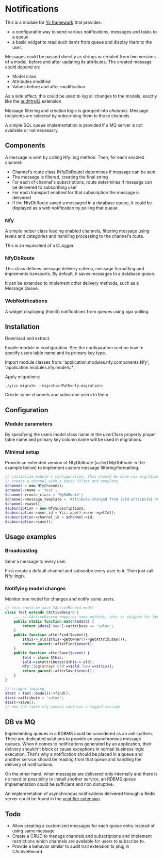 # Notifications

This is a module for [Yii framework](http://www.yiiframework.com/) that provides:

* a configurable way to send various notifications, messages and tasks to a queue
* a basic widget to read such items from queue and display them to the user.

Messages could be passed directly as strings or created from two versions of a model, before and after updating its attributes. The created message could depend on:

* Model class
* Attributes modified
* Values before and after modification

As a side effect, this could be used to log all changes to the models, exactly like the [audittrail2](http://www.yiiframework.com/extension/audittrail2) extension.

Message filtering and creation logic is grouped into _channels_. Message recipients are selected by subscribing them to those channels.

A simple SQL queue implementation is provided if a MQ server is not available or not necessary.

## Components

A message is sent by calling Nfy::log method. Then, for each enabled channel:

* Channel's route class (NfyDbRoute) determines if message can be sent
* The message is filtered, creating the final string
* For each of channel's subscriptions, route determines if message can be delivered to subscribing user
* For each transport enabled for that subscription the message is delivered
* If the NfyDbRoute saved a messaged in a database queue, it could be displayed as a web notification by polling that queue

### Nfy

A simple helper class loading enabled channels, filtering message using levels and categories and handling processing to the channel's route.

This is an equivalent of a CLogger.

### NfyDbRoute

This class defines message delivery criteria, message formatting and implements transports. By default, it saves messages to a database queue.

It can be extended to implement other delivery methods, such as a Message Queue.

### WebNotifications

A widget displaying (html5) notifications from queues using ajax polling.

## Installation

Download and extract.

Enable module in configuration. See the configuration section how to specify users table name and its primary key type.

Import module classes from:
	'application.modules.nfy.components.Nfy',
	'application.modules.nfy.models.*',

Apply migrations:

~~~
./yiic migrate --migrationPath=nfy.migrations
~~~

Create some channels and subscribe users to them.

## Configuration

### Module parameters

By specifying the users model class name in the _userClass_ property proper table name and primary key column name will be used in migrations.

### Minimal setup

Provide an extended version of NfyDbRoute (called MyDbRoute in the example below) to implement custom message filtering/formatting.

~~~php
// initialize module's configuration, this should be done via migrations or CRUD
// create a channel with a basic filter and template
$channel = new NfyChannels;
$channel->name = 'test';
$channel->route_class = 'MyDbRoute';
$channel->message_template = 'Attribute changed from {old.attribute} to {new.attribute}';
$channel->save();
$subscription = new NfySubscriptions;
$subscription->user_id = Yii::app()->user->getId();
$subscription->channel_id = $channel->id;
$subscription->save();
~~~

## Usage examples

### Broadcasting

Send a message to every user.

First create a default channel and subscribe every user to it. Then just call Nfy::log().

### Notifying model changes

Monitor one model for changes and notify some users.

~~~php
// this could be your CActiveRecord model
class Test extends CActiveRecord {
	... // CActiveRecord requires some methods, this is skipped for keeping this short
	public static function match($data) {
		return $data['new']->attribute == 'value';
	}
	public function afterFind($event){
		$this->_old($this->getOwner()->getAttributes());
		return parent::afterFind($event);
	}
	public function afterSave($event) {
		$old = clone $this;
		$old->setAttributes($this->_old);
		Nfy::log(array('old'=>$old,'new'=>$this));
		return parent::afterSave($event);
	}
}

// trigger logging
$test = Test::model()->find();
$test->attribute = 'value';
$test->save();
// now the table nfy_queues contains a logged message
~~~

## DB vs MQ

Implementing queues in a RDBMS could be considered as an anti-pattern. There are dedicated solutions to provide an asynchronous message queues. When it comes to notifications generated by an application, their delivery shouldn't block or cause exceptions in normal business logic execution. That's why a notification should be placed in a queue and another service should be reading from that queue and handling the delivery of notifications.

On the other hand, when messages are delivered only internally and there is no need or possibility to install another service, an RDBMS queue implementation could be sufficient and non disruptive.

An implementation of asynchronous notifications delivered through a Redis server could be found in the [vnotifier extension](http://www.yiiframework.com/extension/vnotifier).

## Todo

* Allow creating a customized messages for each queue entry instead of using same message
* Create a CRUD to manage channels and subscriptions and implement restrictions which channels are available for users to subscribe to.
* Provide a behavior similar to audit trail extension to plug in CActiveRecord
